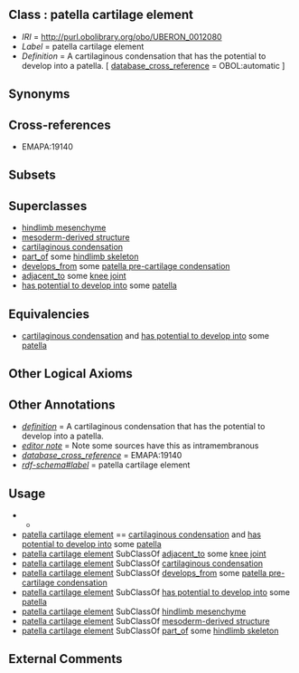 
## Class : patella cartilage element

 * *IRI* = http://purl.obolibrary.org/obo/UBERON_0012080
 * *Label* = patella cartilage element
 * *Definition* = A cartilaginous condensation that has the potential to develop into a patella. [ [database_cross_reference](../../ef/oboInOwl#hasDbXref.md) = OBOL:automatic ]

## Synonyms


## Cross-references

 * EMAPA:19140

## Subsets


## Superclasses

 * [hindlimb mesenchyme](../../UBERON/60/UBERON_0003860.md)
 * [mesoderm-derived structure](../../UBERON/20/UBERON_0004120.md)
 * [cartilaginous condensation](../../UBERON/63/UBERON_0005863.md)
 * [part_of](../../BFO/50/BFO_0000050.md) some [hindlimb skeleton](../../UBERON/41/UBERON_0001441.md)
 * [develops_from](../../RO/02/RO_0002202.md) some [patella pre-cartilage condensation](../../UBERON/81/UBERON_0012081.md)
 * [adjacent_to](../../RO/20/RO_0002220.md) some [knee joint](../../UBERON/85/UBERON_0001485.md)
 * [has potential to develop into](../../RO/87/RO_0002387.md) some [patella](../../UBERON/46/UBERON_0002446.md)

## Equivalencies

 * [cartilaginous condensation](../../UBERON/63/UBERON_0005863.md) and [has potential to develop into](../../RO/87/RO_0002387.md) some [patella](../../UBERON/46/UBERON_0002446.md)

## Other Logical Axioms


## Other Annotations

 * *[definition](../../IAO/15/IAO_0000115.md)* = A cartilaginous condensation that has the potential to develop into a patella.
 * *[editor note](../../IAO/16/IAO_0000116.md)* = Note some sources have this as intramembranous
 * *[database_cross_reference](../../ef/oboInOwl#hasDbXref.md)* = EMAPA:19140
 * *[rdf-schema#label](../../el/rdf-schema#label.md)* = patella cartilage element

## Usage

 * -
 * [patella cartilage element](../../UBERON/80/UBERON_0012080.md) == [cartilaginous condensation](../../UBERON/63/UBERON_0005863.md) and [has potential to develop into](../../RO/87/RO_0002387.md) some [patella](../../UBERON/46/UBERON_0002446.md)
 * [patella cartilage element](../../UBERON/80/UBERON_0012080.md) SubClassOf [adjacent_to](../../RO/20/RO_0002220.md) some [knee joint](../../UBERON/85/UBERON_0001485.md)
 * [patella cartilage element](../../UBERON/80/UBERON_0012080.md) SubClassOf [cartilaginous condensation](../../UBERON/63/UBERON_0005863.md)
 * [patella cartilage element](../../UBERON/80/UBERON_0012080.md) SubClassOf [develops_from](../../RO/02/RO_0002202.md) some [patella pre-cartilage condensation](../../UBERON/81/UBERON_0012081.md)
 * [patella cartilage element](../../UBERON/80/UBERON_0012080.md) SubClassOf [has potential to develop into](../../RO/87/RO_0002387.md) some [patella](../../UBERON/46/UBERON_0002446.md)
 * [patella cartilage element](../../UBERON/80/UBERON_0012080.md) SubClassOf [hindlimb mesenchyme](../../UBERON/60/UBERON_0003860.md)
 * [patella cartilage element](../../UBERON/80/UBERON_0012080.md) SubClassOf [mesoderm-derived structure](../../UBERON/20/UBERON_0004120.md)
 * [patella cartilage element](../../UBERON/80/UBERON_0012080.md) SubClassOf [part_of](../../BFO/50/BFO_0000050.md) some [hindlimb skeleton](../../UBERON/41/UBERON_0001441.md)

## External Comments

